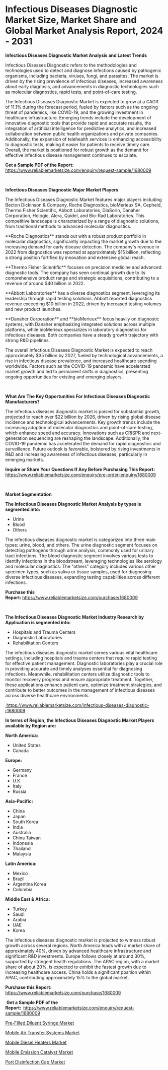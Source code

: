 <p><h1>Infectious Diseases Diagnostic Market Size, Market Share and Global Market Analysis Report, 2024 - 2031</h1></p><p><strong>Infectious Diseases Diagnostic Market Analysis and Latest Trends</strong></p>
<p><p>Infectious Diseases Diagnostic refers to the methodologies and technologies used to detect and diagnose infections caused by pathogenic organisms, including bacteria, viruses, fungi, and parasites. The market is driven by the rising prevalence of infectious diseases, increased awareness about early diagnosis, and advancements in diagnostic technologies such as molecular diagnostics, rapid tests, and point-of-care testing.</p><p>The Infectious Diseases Diagnostic Market is expected to grow at a CAGR of 11.1% during the forecast period, fueled by factors such as the ongoing threat of pandemics, like COVID-19, and the growing investment in healthcare infrastructure. Emerging trends include the development of innovative diagnostic tools that provide rapid and accurate results, the integration of artificial intelligence for predictive analytics, and increased collaboration between public health organizations and private companies. Additionally, the expansion of telehealth services is enhancing accessibility to diagnostic tests, making it easier for patients to receive timely care. Overall, the market is positioned for robust growth as the demand for effective infectious disease management continues to escalate.</p></p>
<p><strong>Get a Sample PDF of the Report:&nbsp;</strong> <a href="https://www.reliablemarketsize.com/enquiry/request-sample/1680009?utm_campaign=1180&utm_medium=2&utm_source=Github&utm_content=ia&utm_term=14102024&utm_id=infectious-diseases-diagnostic">https://www.reliablemarketsize.com/enquiry/request-sample/1680009</a></p>
<p>&nbsp;</p>
<p><strong>Infectious Diseases Diagnostic Major Market Players</strong></p>
<p><p>The Infectious Diseases Diagnostic Market features major players including Becton Dickinson & Company, Roche Diagnostics, bioMerieux SA, Cepheid, Thermo Fisher Scientific, Abbott Laboratories, DiaSorin, Danaher Corporation, Hologic, Alera, Quidel, and Bio-Rad Laboratories. This competitive landscape is characterized by a range of diagnostic solutions, from traditional methods to advanced molecular diagnostics.</p><p>**Roche Diagnostics** stands out with a robust product portfolio in molecular diagnostics, significantly impacting the market growth due to the increasing demand for early disease detection. The company's revenue in 2022 from diagnostics was reported at approximately $15 billion, reflecting a strong position fortified by innovation and extensive global reach.</p><p>**Thermo Fisher Scientific** focuses on precision medicine and advanced diagnostic tools. The company has seen continual growth due to its comprehensive product range and strategic acquisitions, contributing to a revenue of around $40 billion in 2022.</p><p>**Abbott Laboratories** has a diverse diagnostics segment, leveraging its leadership through rapid testing solutions. Abbott reported diagnostics revenue exceeding $10 billion in 2022, driven by increased testing volumes and new product launches.</p><p>**Danaher Corporation** and **bioMerieux** focus heavily on diagnostic systems, with Danaher emphasizing integrated solutions across multiple platforms, while bioMerieux specializes in laboratory diagnostics for infectious diseases. Both companies have a steady growth trajectory with strong R&D pipelines.</p><p>The overall Infectious Diseases Diagnostic Market is expected to reach approximately $35 billion by 2027, fueled by technological advancements, a rise in infectious disease prevalence, and increased healthcare spending worldwide. Factors such as the COVID-19 pandemic have accelerated market growth and led to permanent shifts in diagnostics, presenting ongoing opportunities for existing and emerging players.</p></p>
<p>&nbsp;</p>
<p><strong>What Are The Key Opportunities For Infectious Diseases Diagnostic Manufacturers?</strong></p>
<p><p>The infectious diseases diagnostic market is poised for substantial growth, projected to reach over $22 billion by 2026, driven by rising global disease incidence and technological advancements. Key growth trends include the increasing adoption of molecular diagnostics and point-of-care testing, which enhance speed and accuracy. Innovations such as CRISPR and next-generation sequencing are reshaping the landscape. Additionally, the COVID-19 pandemic has accelerated the demand for rapid diagnostics and surveillance. Future outlook is favorable, bolstered by rising investments in R&D and increasing awareness of infectious diseases, particularly in emerging markets.</p></p>
<p><strong>Inquire or Share Your Questions If Any Before Purchasing This Report:</strong> <a href="https://www.reliablemarketsize.com/enquiry/pre-order-enquiry/1680009?utm_campaign=1180&utm_medium=2&utm_source=Github&utm_content=ia&utm_term=14102024&utm_id=infectious-diseases-diagnostic">https://www.reliablemarketsize.com/enquiry/pre-order-enquiry/1680009</a></p>
<p>&nbsp;</p>
<p><strong>Market Segmentation</strong></p>
<p><strong>The Infectious Diseases Diagnostic Market Analysis by types is segmented into:</strong></p>
<p><ul><li>Urine</li><li>Blood</li><li>Others</li></ul></p>
<p><p>The infectious diseases diagnostic market is categorized into three main types: urine, blood, and others. The urine diagnostic segment focuses on detecting pathogens through urine analysis, commonly used for urinary tract infections. The blood diagnostic segment involves various tests to identify infections in the bloodstream, leveraging technologies like serology and molecular diagnostics. The "others" category includes various other specimen types, such as saliva or tissue samples, used for diagnosing diverse infectious diseases, expanding testing capabilities across different infections.</p></p>
<p><strong>Purchase this Report:&nbsp;</strong><a href="https://www.reliablemarketsize.com/purchase/1680009?utm_campaign=1180&utm_medium=2&utm_source=Github&utm_content=ia&utm_term=14102024&utm_id=infectious-diseases-diagnostic">https://www.reliablemarketsize.com/purchase/1680009</a></p>
<p>&nbsp;</p>
<p><strong>The Infectious Diseases Diagnostic Market Industry Research by Application is segmented into:</strong></p>
<p><ul><li>Hospitals and Trauma Centers</li><li>Diagnostic Laboratories</li><li>Rehabilitation Centers</li></ul></p>
<p><p>The infectious diseases diagnostic market serves various vital healthcare settings, including hospitals and trauma centers that require rapid testing for effective patient management. Diagnostic laboratories play a crucial role in providing accurate and timely analyses essential for diagnosing infections. Meanwhile, rehabilitation centers utilize diagnostic tools to monitor recovery progress and ensure appropriate treatment. Together, these applications enhance patient care, optimize treatment strategies, and contribute to better outcomes in the management of infectious diseases across diverse healthcare environments.</p></p>
<p><a href="https://www.reliablemarketsize.com/infectious-diseases-diagnostic-r1680009?utm_campaign=1180&utm_medium=2&utm_source=Github&utm_content=ia&utm_term=14102024&utm_id=infectious-diseases-diagnostic">&nbsp;https://www.reliablemarketsize.com/infectious-diseases-diagnostic-r1680009</a></p>
<p><strong>In terms of Region, the Infectious Diseases Diagnostic Market Players available by Region are:</strong></p>
<p>
    <p> <strong> North America: </strong>
        <ul>
            <li>United States</li>
            <li>Canada</li>
        </ul>
        </p> 
    <p> <strong> Europe: </strong>
        <ul>
            <li>Germany</li>
            <li>France</li>
            <li>U.K.</li>
            <li>Italy</li>
            <li>Russia</li>
        </ul>
        </p> 
    <p> <strong> Asia-Pacific: </strong>
        <ul>
            <li>China</li>
            <li>Japan</li>
            <li>South Korea</li>
            <li>India</li>
            <li>Australia</li>
            <li>China Taiwan</li>
            <li>Indonesia</li>
            <li>Thailand</li>
            <li>Malaysia</li>
        </ul>
        </p> 
    <p> <strong> Latin America: </strong>
        <ul>
            <li>Mexico</li>
            <li>Brazil</li>
            <li>Argentina Korea</li>
            <li>Colombia</li>
        </ul>
        </p> 
    <p> <strong> Middle East & Africa: </strong>
        <ul>
            <li>Turkey</li>
            <li>Saudi</li>
            <li>Arabia</li>
            <li>UAE</li>
            <li>Korea</li>
        </ul>
    </p>
    </p>
<p><p>The infectious diseases diagnostic market is projected to witness robust growth across several regions. North America leads with a market share of approximately 40%, driven by advanced healthcare infrastructure and significant R&D investments. Europe follows closely at around 30%, supported by stringent health regulations. The APAC region, with a market share of about 20%, is expected to exhibit the fastest growth due to increasing healthcare access. China holds a significant position within APAC, contributing approximately 15% to the global market.</p></p>
<p><strong>Purchase this Report: </strong><a href="https://www.reliablemarketsize.com/purchase/1680009?utm_campaign=1180&utm_medium=2&utm_source=Github&utm_content=ia&utm_term=14102024&utm_id=infectious-diseases-diagnostic">https://www.reliablemarketsize.com/purchase/1680009</a></p>
<p>&nbsp;<strong>Get a Sample PDF of the Report:&nbsp;&nbsp;</strong><a href="https://www.reliablemarketsize.com/enquiry/request-sample/1680009?utm_campaign=1180&utm_medium=2&utm_source=Github&utm_content=ia&utm_term=14102024&utm_id=infectious-diseases-diagnostic">https://www.reliablemarketsize.com/enquiry/request-sample/1680009</a></p>
<p><strong></strong></p>
<p><p><a href="https://github.com/ramdeniz14hi/Market-Research-Report-List-1/blob/main/pre-filled-diluent-syringe-market.md?utm_campaign=1180&utm_medium=2&utm_source=Github&utm_content=ia&utm_term=14102024&utm_id=infectious-diseases-diagnostic">Pre-Filled Diluent Syringe Market</a></p><p><a href="https://www.linkedin.com/pulse/top-trends-transforming-mobile-air-transfer-systems-market-2024-vjcdc?utm_campaign=1180&utm_medium=2&utm_source=Github&utm_content=ia&utm_term=14102024&utm_id=infectious-diseases-diagnostic">Mobile Air Transfer Systems Market</a></p><p><a href="https://www.linkedin.com/pulse/future-insights-mobile-diesel-heaters-market-trends-regional-9qn2e?utm_campaign=1180&utm_medium=2&utm_source=Github&utm_content=ia&utm_term=14102024&utm_id=infectious-diseases-diagnostic">Mobile Diesel Heaters Market</a></p><p><a href="https://www.linkedin.com/pulse/emerging-trends-mobile-emission-catalyst-market-global-outlook-r2krc?utm_campaign=1180&utm_medium=2&utm_source=Github&utm_content=ia&utm_term=14102024&utm_id=infectious-diseases-diagnostic">Mobile Emission Catalyst Market</a></p><p><a href="https://github.com/zenap1yahrovat/Market-Research-Report-List-1/blob/main/port-disinfection-cap-market.md?utm_campaign=1180&utm_medium=2&utm_source=Github&utm_content=ia&utm_term=14102024&utm_id=infectious-diseases-diagnostic">Port Disinfection Cap Market</a></p></p>